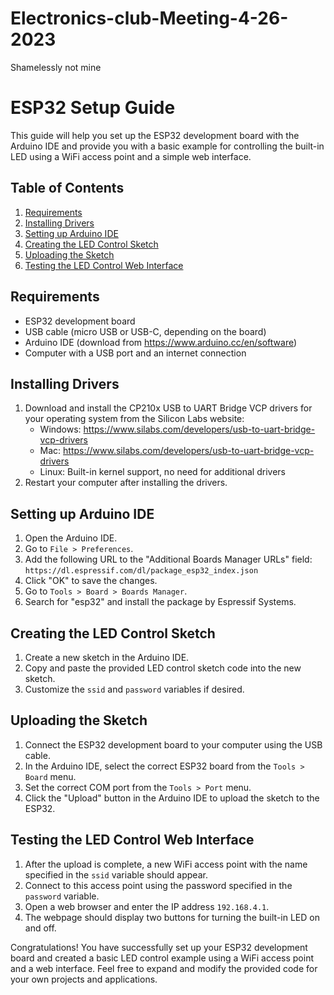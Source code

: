 # Electronics-club-Meeting-4-26-2023
Shamelessly not mine
# ESP32 Setup Guide

This guide will help you set up the ESP32 development board with the Arduino IDE and provide you with a basic example for controlling the built-in LED using a WiFi access point and a simple web interface.

## Table of Contents

1. [Requirements](#requirements)
2. [Installing Drivers](#installing-drivers)
3. [Setting up Arduino IDE](#setting-up-arduino-ide)
4. [Creating the LED Control Sketch](#creating-the-led-control-sketch)
5. [Uploading the Sketch](#uploading-the-sketch)
6. [Testing the LED Control Web Interface](#testing-the-led-control-web-interface)

## Requirements

- ESP32 development board
- USB cable (micro USB or USB-C, depending on the board)
- Arduino IDE (download from https://www.arduino.cc/en/software)
- Computer with a USB port and an internet connection

## Installing Drivers

1. Download and install the CP210x USB to UART Bridge VCP drivers for your operating system from the Silicon Labs website:
   - Windows: https://www.silabs.com/developers/usb-to-uart-bridge-vcp-drivers
   - Mac: https://www.silabs.com/developers/usb-to-uart-bridge-vcp-drivers
   - Linux: Built-in kernel support, no need for additional drivers
2. Restart your computer after installing the drivers.

## Setting up Arduino IDE

1. Open the Arduino IDE.
2. Go to `File > Preferences`.
3. Add the following URL to the "Additional Boards Manager URLs" field: `https://dl.espressif.com/dl/package_esp32_index.json`
4. Click "OK" to save the changes.
5. Go to `Tools > Board > Boards Manager`.
6. Search for "esp32" and install the package by Espressif Systems.

## Creating the LED Control Sketch

1. Create a new sketch in the Arduino IDE.
2. Copy and paste the provided LED control sketch code into the new sketch.
3. Customize the `ssid` and `password` variables if desired.

## Uploading the Sketch

1. Connect the ESP32 development board to your computer using the USB cable.
2. In the Arduino IDE, select the correct ESP32 board from the `Tools > Board` menu.
3. Set the correct COM port from the `Tools > Port` menu.
4. Click the "Upload" button in the Arduino IDE to upload the sketch to the ESP32.

## Testing the LED Control Web Interface

1. After the upload is complete, a new WiFi access point with the name specified in the `ssid` variable should appear.
2. Connect to this access point using the password specified in the `password` variable.
3. Open a web browser and enter the IP address `192.168.4.1`.
4. The webpage should display two buttons for turning the built-in LED on and off.

Congratulations! You have successfully set up your ESP32 development board and created a basic LED control example using a WiFi access point and a web interface. Feel free to expand and modify the provided code for your own projects and applications.

